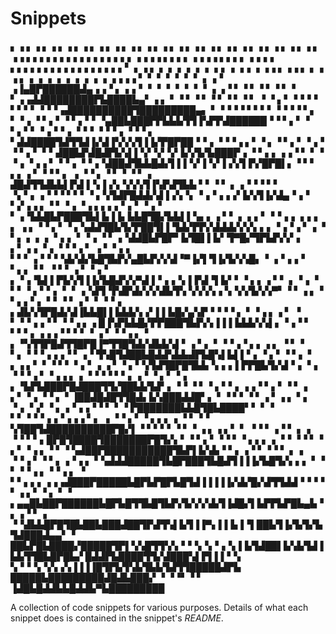# Snippets

▖▗ ▖▗ ▖▗ ▖▗ ▖▗ ▖▗ ▖▗ ▖▗ ▖▗ ▖▗ ▖▗ ▖▗ ▖▗ ▖▗ ▖▗ ▖▗ ▖▗ ▖▗ ▖▗ ▖
▗▗ ▖▖▖▖▖▖▖▖▖▖▖▖▖▖▖▖▗▗▗▗ ▖▖▖▖▗▗▗▗ ▖▖▖▖▗▗▗▗ ▖▖▖▖▖▖▖▖▖▖▖▖▖▖▖▖▖▘
▖▗ ▖ ▖ ▖ ▖ ▖ ▖ ▖ ▖▖▗ ▗▗ ▗ ▗▗ ▖▗▗ ▖ ▖▗ ▗ ▖▗ ▗ ▗ ▗ ▗ ▗ ▗ ▗ ▗
▗▗▗▗ ▘ ▘ ▘ ▘ ▘ ▘ ▘ ▖▗▝ ▗▐▄█▛██████▟▄▗▗▝ ▖▗▗▝ ▝ ▝ ▝ ▝ ▝ ▝ ▝
▗ ▗▝ ▘▝ ▘▝ ▘▝ ▘▝ ▘▗▗▟▟████████▛▙████▙▄▘▗ ▖ ▘▝ ▘▝ ▘▝ ▘▝ ▘▝ ▘
▝ ▝ ▖▘▝▝▝▝ ▘▘▘▘▝▝▝▗▟██████████▜█████████▄▖ ▘▝▝▝▝ ▘▘▘▘▝▝▝▝ ▘▖
▘▝▗ ▝ ▘▖▘▝ ▘▖▘▘▝▄██▙███▛▛▙▙▙▜▜▐▚▛▛▟██████▝▝ ▘▖▘▝ ▘▖▘▘▝▗▝▝▗
▝▝▝ ▝▝▝▗ ▝▝▝ ▖ ▘▟▟████▜▟▜▜▟▐▞▟▐▚▚▚▜▐▐▞▛█▛██▝▝▗ ▝▝▝▗ ▖▘▝ ▖▝
▘▖▘▝▗▝ ▝ ▘▖▘ ▘▘▟██▙▛▟█▟▛▙▚▌▌▚▘▚▘▚▘▙▚▜▞▙███▛▗ ▝ ▘▖▖▗▗▝ ▘ ▘▝
▝▗ ▝▗▗ ▘▝▝▗ ▝▝▗▝▟██▟▜▙▙█▟▞▌▌▌▚▘▌▚▘▌▞▞▌▛▞█▛█▌▖▝ ▘▘ ▖▖▗ ▘▝▝ ▘▖
▗ ▝▝ ▖▝ ▘▝ ▝ ▘▗ ▟█▟▜▜▟▙▙▌▛▟▐▝▖▌▞▖▚▚▚▜▐▚▛▟▜▙▙ ▘▘▝ ▘ ▖▗▝▝▝ ▘▘
▝▖▘▖▗▝▝▝ ▘▘▘▝ ▖▚▜▟▛█▟▟▞▟▐▗▚▝▖▝▗▝▗▗▗▘▙▚▜▐▞▟▄▝▗▝ ▘▞▗▗ ▖▝ ▘▝▗
▝▗ ▖▖▖▖▘▖▘▝▗▝ ▘▗▝▙▙█▙▛███▜▙▌▙▐▐▖▙▙█▜█▞▙▙▌▌▚▖▖▗ ▘▘ ▖ ▖▖▘▝▝▗▗
▗▗▗ ▖ ▗ ▖▝▝ ▖▘▝ ▖▚▟▟▜█▙▜▞▛██▜▌▌▜▟▞▛▛▞▟▟▟▞▞▞▖▖▖▝▗▝▗ ▘▗ ▝ ▘▖ ▖
▖ ▖ ▘▖▖ ▘▝▗ ▝ ▘▗▝▟▟█▙▛█▛▘▙▜█▌▌▙▘▜▀█▞▜▛▙▛▞▞▗ ▖▘▗▗ ▝▗ ▝▝▝▗ ▘
▗ ▘ ▘▖▖ ▘▘▘▗▝▝▝▝▟▞▟▞▙█▜▙▛▞▄█▙▛▞▞▟▝▀▐▞▌▜▐▞▙▚▚█▖▝ ▗▝▗▗▝ ▘▖▖▝ ▘
▝ ▘▘▗ ▘▝▗▝ ▖▝▗▝▙▌▌▛▙▚▜▐▐▞▙█▟▚▚▀▟▐▝▗▗▝▖▌▛▟▝▌▙▘▘▝ ▖▖▗ ▘▘ ▖▝▗
▝ ▘▘▝ ▖▘▘▖ ▘ ▘▗▝▟▜▝▛▟▛▟▞▞▞▟▙▜▚ ▚▚▚▚▗ ▚▝▞▞▙▚▚▀▘▝ ▘▗ ▖▝ ▘▖▖▘▖
▘▘▝ ▘▗ ▘ ▘▝▝▗ ▖▟▙▚▜▛█▟▞▟▐▙▙█▌▌▙▙▙▚▗▘▌▌▙█▞▄▚▛▝▝▝▝ ▖ ▘▝▗ ▖▗ ▘
▝ ▘▝▝▗▗▝ ▘▝▝▗ ▖▗ █▐▚▛▙▙█▞▛▛███▜▙▛▞▖▌▌▌▙▙▙▚▚▌▖▝▗▝ ▘ ▘▘▘▖▗▗▗▝
▘▘▘▝ ▗ ▘▝▝▗ ▖▝ ▖▝▚▜▜▛█▟▜▜█▛█▐▀▜▜█▜▟▞▟▙▙▚▌▘▗ ▘▖ ▘▝▝▗▝ ▖▖▗ ▖
▝ ▘▝ ▘▖▝▝▝▗▗▗▝ ▘▗▝ ▜▚█▜▟██▙█▟▟▚▙▙▟▛▙█▚▌▙▌▌▘▖▝ ▖▘▝ ▘▖ ▘ ▖▗ ▖▘
▘▝ ▘▘ ▘▖▘▗ ▗ ▘▝ ▖▘▚▜▟▜█▛█▜▙▙▝▖▖▖▌▛▛█▙▜▞▟▝▗ ▝▗ ▝▝▝▗ ▘▝▗▗ ▖▗
▝▝▝▝ ▘▘▖▗▝ ▝ ▖▘▝▗ ▖▝▙▛▙███▛█▟███▜▜▞██▙▙▜▟▘▖▝▝ ▝ ▘▝ ▖▘▘▖▗▗▝
▘▖▘▝ ▘▗ ▖▘▝▗ ▝▝ ▖ ▘▐██▟█▟█▜▜█▟▖▙▚███▟▟█▘▖ ▘▝ ▘▘▝ ▘▗ ▘▗ ▖ ▘▖
▝▗ ▝▗▘▝ ▖▗▝▗▗▝▝ ▘ ▘▝ ▛███████▙▙█▜█▙████▘▘ ▘▝ ▘▘▝▝▝▗▗▝▗▗▗ ▘▖
▗ ▝▝ ▖▘▝ ▖▖▖▗ ▝ ▘▝▝ ▚▜██▜▟██████████▛█▞▌▝ ▘▘▘▘▝ ▘▝ ▗ ▖▗ ▖▘ ▘
▝▝ ▘▗▝ ▘ ▖▗ ▝▝ ▘▘▖█▛█▜████▜███████▛█▜▞▖▘▝ ▘▖▘▝▝ ▘▝ ▖▖▖▗ ▝▝
▝▝ ▘▝ ▖▘▝▗ ▖▝ ▘▝ ▚▟██▛███████████▜▙▛▌▙▚▙▝ ▘▖▗▝ ▘▝▝ ▘ ▖▗ ▝▝▗
▘▝ ▘▖▗▝▗ ▖ ▘▚▟▟▟█████▜▙█▛███▜▙█▟▜▐▐▐▞▙█▜▞▖▖▖ ▘▝ ▘▝▝▗ ▖▝▝▗ ▖
▝ ▘▘▖▖▖▗▗▗▟███▛█████▙█▛▙▛█▛▙█▜▟▐▐▐▐▐▞▟▞█▞▟▜▜▟▟▝▝▝▝ ▘▗ ▖▘▝ ▖
▘▝ ▖▄▄█▙██▛██████▙█▛▙█▜▜▙█▜▙▛▞▙▚▚▚▙▜▐▟█▞▌▙▛▛▙▛█▙▄▙▝ ▖▗▝ ▘▗
▝▝▟▙▙█▛█▜█▙██▙███▟██▜▛▟▜▚▌▙▜▐▐▀▖▌▌▙▐▝▌██▙▜▐▞▙▜▞▙▜▟███▟▄▄▘▝
██▙▛█▙████▞█████▜▛▌▚▚█▜▜▚▚▝▝▝▖▚▝▗▝▖▌▙▜▟██▌▙▚▙▜▟▐▙▙▜▜█▙█▛█▙▞
█▟▟▛▙████▜▜▞▟███▚▌▛▌▌▌▘▚ ▚▝▝▝▖▚▚▗▚▐▐▐▐█▜▛▙▜▚▙▜▙▙▜▟▜▜█████▟▛▙
█████▙█████████▟█▟▙███▞ ▝ ▝▝▘▝ ▘ ▐▟█▙█▟▟▙▙█▟▟▙▀▙█████████

A collection of code snippets for various purposes. Details of what each
snippet does is contained in the snippet's _README_.
